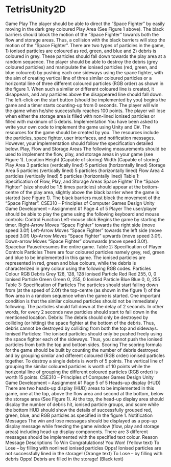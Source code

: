 # TetrisUnity2D
Game Play
The player should be able to direct the “Space Fighter” by easily moving in the dark grey
coloured Play Area (See Figure 1 above). The black barriers should block the motion of the
“Space Fighter” towards both the flow and storage areas. Thus, a collision with the black
barriers will stop the motion of the “Space Fighter”.
There are two types of particles in the game, 1) ionised particles are coloured as red, green,
and blue and 2) debris is coloured in grey. These particles should fall down towards the play
area at a random sequence.
The player should be able to destroy the debris (grey coloured particles) and manipulate the
ionised particles (red, green, and blue coloured) by pushing each one sideways using the space
fighter, with the aim of creating vertical line of three similar coloured particles or a horizontal
line of three different coloured particles (RGB order) as shown in the figure 1. When such a
similar or different coloured line is created, it disappears, and any particles above the
disappeared line should fall down.
The left-click on the start button (should be implemented by you) begins the game and a timer
starts counting-up from 0 seconds.
The player will win the game when he/she successfully reaches 100 points. The player will
lose when either the storage area is filled with non-lined ionised particles or filled with
maximum of 5 debris.
Implementation
You have been asked to write your own code to implement the game using Unity and C#. The
resources for the game should be created by you. The resources include the particles, space
fighter, user interfaces, and notification messages. However, your implementation should
follow the specification detailed below.
Play, Flow and Storage Areas
The following measurements should be used to implement the flow, play, and storage areas in
your game (see Figure 1).
Location Height (Capable of storing) Width (Capable of storing)
Play Area 3 particles (vertically lined) 5 particles (horizontally lined)
Storage Area 5 particles (vertically lined) 5 particles (horizontally lined)
Flow Area 4 particles (vertically lined) 5 particles (horizontally lined)
Table 1: Specification of Flow, Play, and Storage Areas
Space Fighter
The “Space Fighter” (size should be 1.5 times particles) should appear at the bottom-centre of
the play area, slightly above the black barrier when the game is started (see Figure 1). The
black barriers must block the movement of the “Space Fighter”. 
     CSE310 – Principles of Computer Games Design
Unity Game Development – Assignment #1
Page 4 of 5
Player
The user/player should be able to play the game using the following keyboard and mouse
controls:
Control Function
Left-mouse click Begins the game by starting the timer.
Right-Arrow Moves “Space Fighter” towards the right side (move speed 3.0f)
Left-Arrow Moves “Space Fighter” towards the left side (move speed 3.0f)
Up-Arrow Moves “Space Fighter” upwards (move speed 3.0f).
Down-arrow Moves “Space Fighter” downwards (move speed 3.0f).
Spacebar Pause/resumes the entire game.
Table 2: Specification of Player Controls
Particles
There are four coloured particles namely grey, red, green and blue to be implemented in this
game. The ionised particles are represented in red, green and blue colours, while the debris is
characterized in grey colour using the following RGB codes.
Particles Colour RGB
Debris Grey 128, 128, 128
Ionised Particle Red Red 255, 0, 0
Ionised Particle Green Green 0, 255, 0
Ionised Particle Blue Blue 0, 0, 255
Table 3: Specification of Particles
The particles should start falling down from (at the speed of 2.0f) the top-centre (as shown in
the figure 1) of the flow area in a random sequence when the game is started. One important
condition is that the similar coloured particles should not be immediately following. The
particles should fall down at the delay of 2 seconds. In other words, for every 2 seconds new
particles should start to fall down in the mentioned location.
Debris: The debris should only be destroyed by colliding (or hitting) the space fighter at the
bottom of the debris. Thus, debris cannot be destroyed by colliding from both the top and
sideways.
Ionised Particles: The ionised particles should only be pushed freely using the space fighter
each of the sideways. Thus, you cannot push the ionised particles from both the top and bottom
sides.
Scoring
The scoring formula for the game should be built by counting the number of debris destroyed
and by grouping similar and different coloured (RGB order) ionised particles together.
To destroy a single debris is worth of 5 points. The vertical line of grouping the similar coloured
particles is worth of 10 points while the horizontal line of grouping the different coloured
particles (RGB order) is worth 15 points. 
     CSE310 – Principles of Computer Games Design
Unity Game Development – Assignment #1
Page 5 of 5
Heads-up display (HUD)
There are two heads-up display (HUD) areas to be implemented in this game, one at the top,
above the flow area and second at the bottom, below the storage area (See Figure 1). At the
top, the head-up display area should display the number of debris hit, ionised particle groups,
and score while the bottom HUD should show the details of successfully grouped red, green,
blue, and RGB particles as specified in the figure 1.
Notification Messages
The win and lose messages should be displayed as a pop-up display message while freezing
the game window (flow, play and storage areas) including head-up display components. There
are 3 different messages should be implemented with the specified text colour.
Reason Message Descriptions
To Win Congratulations! You Won!
(Yellow text)
To Lose – by filling with nonlined ionised particles
Opps! Ionised particles are not successfully lined in the
storage!
(Orange text)
To Lose – by filling with debris Opps! Debris are filled in the storage!
(Black text) 
